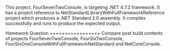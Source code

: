 This project, FourSevenTwoConsole, is targeting .NET 4.7.2 framework. It has a project reference to NetStandardLibraryWithFullFrameworkReference project which produces a .NET Standard 2.0 assembly. It compiles successfully and runs to produce the expected output. 

Homework Question
+++++++++++++++++
Compare post build contents of projects FourSevenTwoConsole, FourSixTwoConsole, FourSixOneConsoleWithFullFrameworkNetStandard and NetCoreConsole. 
